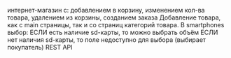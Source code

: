 интернет-магазин с:
  добавлением в корзину,
  изменением кол-ва товара,
  удалением из корзины,
  созданием заказа
Добавление товара, как с main страницы, так и со страниц категорий товара.
В smartphones выбор:
    ЕСЛИ есть наличие sd-карты, то можно выбрать объём
    ЕСЛИ нет наличия sd-карты, то поле недоступно для выбора
    (выбирает покупатель) 
REST API
